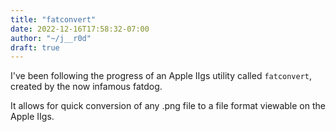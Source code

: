 ```yaml
---
title: "fatconvert"
date: 2022-12-16T17:58:32-07:00
author: "~/j__r0d"
draft: true
---
```


I've been following the progress of an Apple IIgs utility called `fatconvert`, created by the now infamous fatdog.

It allows for quick conversion of any .png file to a file format viewable on the Apple IIgs.
